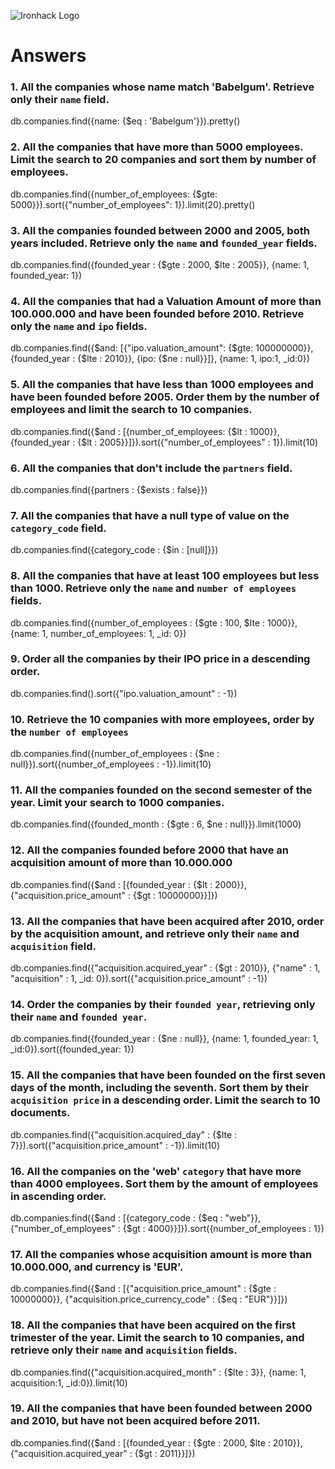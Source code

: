 ![Ironhack Logo](https://i.imgur.com/1QgrNNw.png)

# Answers

### 1. All the companies whose name match 'Babelgum'. Retrieve only their `name` field.
db.companies.find({name: {$eq : 'Babelgum'}}).pretty()
<!-- Your Code Goes Here -->

### 2. All the companies that have more than 5000 employees. Limit the search to 20 companies and sort them by **number of employees**.
db.companies.find({number_of_employees: {$gte: 5000}}).sort({"number_of_employees": 1}).limit(20).pretty()
<!-- Your Code Goes Here -->

### 3. All the companies founded between 2000 and 2005, both years included. Retrieve only the `name` and `founded_year` fields.
 db.companies.find({founded_year : {$gte : 2000, $lte : 2005}}, {name: 1, founded_year: 1})
<!-- Your Code Goes Here -->

### 4. All the companies that had a Valuation Amount of more than 100.000.000 and have been founded before 2010. Retrieve only the `name` and `ipo` fields.
   db.companies.find({$and: [{"ipo.valuation_amount": {$gte: 100000000}}, {founded_year : {$lte : 2010}}, {ipo: {$ne : null}}]}, {name: 1, ipo:1, _id:0})
<!-- Your Code Goes Here -->

### 5. All the companies that have less than 1000 employees and have been founded before 2005. Order them by the number of employees and limit the search to 10 companies.
db.companies.find({$and : [{number_of_employees: {$lt : 1000}}, {founded_year : {$lt : 2005}}]}).sort({"number_of_employees" : 1}).limit(10) 
<!-- Your Code Goes Here -->

### 6. All the companies that don't include the `partners` field.
db.companies.find({partners : {$exists : false}})
<!-- Your Code Goes Here -->

### 7. All the companies that have a null type of value on the `category_code` field.
db.companies.find({category_code : {$in : [null]}})
<!-- Your Code Goes Here -->

### 8. All the companies that have at least 100 employees but less than 1000. Retrieve only the `name` and `number of employees` fields.
db.companies.find({number_of_employees : {$gte : 100, $lte : 1000}}, {name: 1, number_of_employees: 1, _id: 0})
<!-- Your Code Goes Here -->

### 9. Order all the companies by their IPO price in a descending order.
db.companies.find().sort({"ipo.valuation_amount" : -1})
<!-- Your Code Goes Here -->

### 10. Retrieve the 10 companies with more employees, order by the `number of employees`
db.companies.find({number_of_employees : {$ne : null}}).sort({number_of_employees : -1}).limit(10)
<!-- Your Code Goes Here -->

### 11. All the companies founded on the second semester of the year. Limit your search to 1000 companies.
db.companies.find({founded_month : {$gte : 6, $ne : null}}).limit(1000)
<!-- Your Code Goes Here -->

### 12. All the companies founded before 2000 that have an acquisition amount of more than 10.000.000
db.companies.find({$and : [{founded_year : {$lt : 2000}}, {"acquisition.price_amount" : {$gt : 10000000}}]})
<!-- Your Code Goes Here -->

### 13. All the companies that have been acquired after 2010, order by the acquisition amount, and retrieve only their `name` and `acquisition` field.
db.companies.find({"acquisition.acquired_year" : {$gt : 2010}}, {"name" : 1, "acquisition" : 1, _id: 0}).sort({"acquisition.price_amount" : -1})
<!-- Your Code Goes Here -->

### 14. Order the companies by their `founded year`, retrieving only their `name` and `founded year`.
db.companies.find({founded_year : {$ne : null}}, {name: 1, founded_year: 1, _id:0}).sort({founded_year: 1})
<!-- Your Code Goes Here -->

### 15. All the companies that have been founded on the first seven days of the month, including the seventh. Sort them by their `acquisition price` in a descending order. Limit the search to 10 documents.
db.companies.find({"acquisition.acquired_day" : {$lte : 7}}).sort({"acquisition.price_amount" : -1}).limit(10)
<!-- Your Code Goes Here -->

### 16. All the companies on the 'web' `category` that have more than 4000 employees. Sort them by the amount of employees in ascending order.
db.companies.find({$and : [{category_code : {$eq : "web"}}, {"number_of_employees" : {$gt : 4000}}]}).sort({number_of_employees : 1})
<!-- Your Code Goes Here -->

### 17. All the companies whose acquisition amount is more than 10.000.000, and currency is 'EUR'.
db.companies.find({$and : [{"acquisition.price_amount" : {$gte : 10000000}}, {"acquisition.price_currency_code" : {$eq : "EUR"}}]})
<!-- Your Code Goes Here -->

### 18. All the companies that have been acquired on the first trimester of the year. Limit the search to 10 companies, and retrieve only their `name` and `acquisition` fields.
db.companies.find({"acquisition.acquired_month" : {$lte : 3}}, {name: 1, acquisition:1, _id:0}).limit(10)
<!-- Your Code Goes Here -->

### 19. All the companies that have been founded between 2000 and 2010, but have not been acquired before 2011.
db.companies.find({$and : [{founded_year : {$gte : 2000, $lte : 2010}}, {"acquisition.acquired_year" : {$gt : 2011}}]})
<!-- Your Code Goes Here -->

